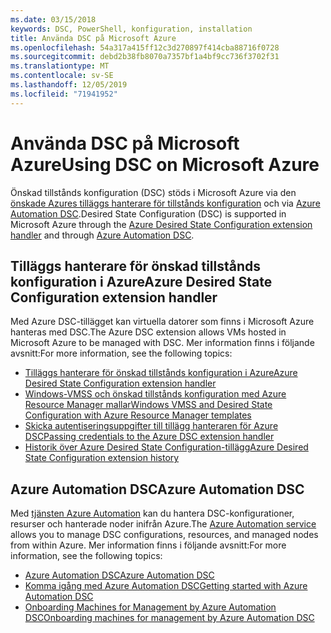 ```yaml
---
ms.date: 03/15/2018
keywords: DSC, PowerShell, konfiguration, installation
title: Använda DSC på Microsoft Azure
ms.openlocfilehash: 54a317a415ff12c3d270897f414cba88716f0728
ms.sourcegitcommit: debd2b38fb8070a7357bf1a4bf9cc736f3702f31
ms.translationtype: MT
ms.contentlocale: sv-SE
ms.lasthandoff: 12/05/2019
ms.locfileid: "71941952"
---
```

# <a name="using-dsc-on-microsoft-azure"></a><span data-ttu-id="57abd-103">Använda DSC på Microsoft Azure</span><span class="sxs-lookup"><span data-stu-id="57abd-103">Using DSC on Microsoft Azure</span></span>

<span data-ttu-id="57abd-104">Önskad tillstånds konfiguration (DSC) stöds i Microsoft Azure via den [önskade Azures tilläggs hanterare för tillstånds konfiguration](/azure/virtual-machines/extensions/dsc-overview) och via [Azure Automation DSC](/azure/automation/automation-dsc-overview).</span><span class="sxs-lookup"><span data-stu-id="57abd-104">Desired State Configuration (DSC) is supported in Microsoft Azure through the [Azure Desired State Configuration extension handler](/azure/virtual-machines/extensions/dsc-overview) and through [Azure Automation DSC](/azure/automation/automation-dsc-overview).</span></span>

## <a name="azure-desired-state-configuration-extension-handler"></a><span data-ttu-id="57abd-105">Tilläggs hanterare för önskad tillstånds konfiguration i Azure</span><span class="sxs-lookup"><span data-stu-id="57abd-105">Azure Desired State Configuration extension handler</span></span>

<span data-ttu-id="57abd-106">Med Azure DSC-tillägget kan virtuella datorer som finns i Microsoft Azure hanteras med DSC.</span><span class="sxs-lookup"><span data-stu-id="57abd-106">The Azure DSC extension allows VMs hosted in Microsoft Azure to be managed with DSC.</span></span>
<span data-ttu-id="57abd-107">Mer information finns i följande avsnitt:</span><span class="sxs-lookup"><span data-stu-id="57abd-107">For more information, see the following topics:</span></span>

- [<span data-ttu-id="57abd-108">Tilläggs hanterare för önskad tillstånds konfiguration i Azure</span><span class="sxs-lookup"><span data-stu-id="57abd-108">Azure Desired State Configuration extension handler</span></span>](/azure/virtual-machines/extensions/dsc-overview)
- [<span data-ttu-id="57abd-109">Windows-VMSS och önskad tillstånds konfiguration med Azure Resource Manager mallar</span><span class="sxs-lookup"><span data-stu-id="57abd-109">Windows VMSS and Desired State Configuration with Azure Resource Manager templates</span></span>](/azure/virtual-machines/extensions/dsc-template)
- [<span data-ttu-id="57abd-110">Skicka autentiseringsuppgifter till tillägg hanteraren för Azure DSC</span><span class="sxs-lookup"><span data-stu-id="57abd-110">Passing credentials to the Azure DSC extension handler</span></span>](/azure/virtual-machines/extensions/dsc-credentials)
- [<span data-ttu-id="57abd-111">Historik över Azure Desired State Configuration-tillägg</span><span class="sxs-lookup"><span data-stu-id="57abd-111">Azure Desired State Configuration extension history</span></span>](azureDscexthistory.md)

## <a name="azure-automation-dsc"></a><span data-ttu-id="57abd-112">Azure Automation DSC</span><span class="sxs-lookup"><span data-stu-id="57abd-112">Azure Automation DSC</span></span>

<span data-ttu-id="57abd-113">Med [tjänsten Azure Automation](https://azure.microsoft.com/en-us/services/automation/) kan du hantera DSC-konfigurationer, resurser och hanterade noder inifrån Azure.</span><span class="sxs-lookup"><span data-stu-id="57abd-113">The [Azure Automation service](https://azure.microsoft.com/en-us/services/automation/) allows you to manage DSC configurations, resources, and managed nodes from within Azure.</span></span> <span data-ttu-id="57abd-114">Mer information finns i följande avsnitt:</span><span class="sxs-lookup"><span data-stu-id="57abd-114">For more information, see the following topics:</span></span>

- [<span data-ttu-id="57abd-115">Azure Automation DSC</span><span class="sxs-lookup"><span data-stu-id="57abd-115">Azure Automation DSC</span></span>](/azure/automation/automation-dsc-overview)
- [<span data-ttu-id="57abd-116">Komma igång med Azure Automation DSC</span><span class="sxs-lookup"><span data-stu-id="57abd-116">Getting started with Azure Automation DSC</span></span>](/azure/automation/automation-dsc-getting-started)
- [<span data-ttu-id="57abd-117">Onboarding Machines for Management by Azure Automation DSC</span><span class="sxs-lookup"><span data-stu-id="57abd-117">Onboarding machines for management by Azure Automation DSC</span></span>](/azure/automation/automation-dsc-onboarding)